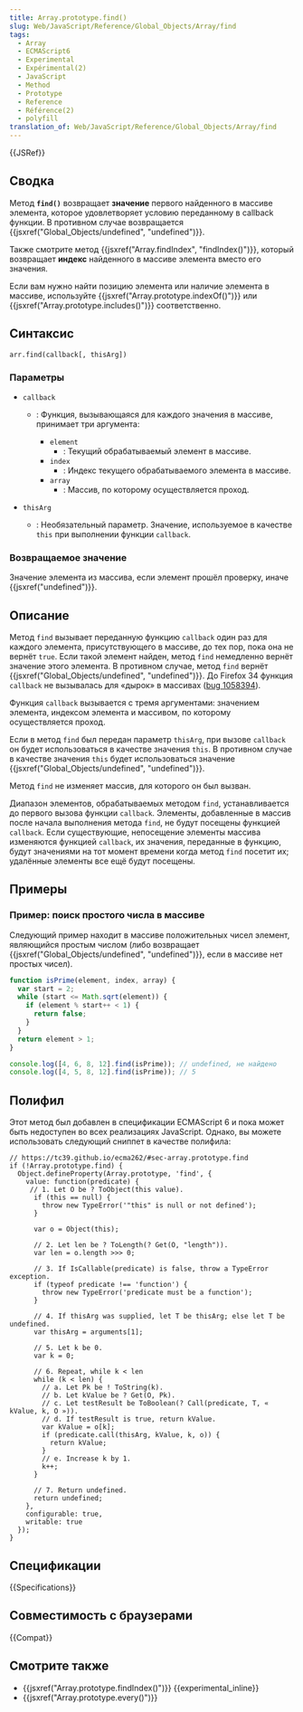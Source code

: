 ```yaml
---
title: Array.prototype.find()
slug: Web/JavaScript/Reference/Global_Objects/Array/find
tags:
  - Array
  - ECMAScript6
  - Experimental
  - Expérimental(2)
  - JavaScript
  - Method
  - Prototype
  - Reference
  - Référence(2)
  - polyfill
translation_of: Web/JavaScript/Reference/Global_Objects/Array/find
---
```


{{JSRef}}

## Сводка

Метод **`find()`** возвращает **значение** первого найденного в массиве элемента, которое удовлетворяет условию переданному в callback функции. В противном случае возвращается {{jsxref("Global_Objects/undefined", "undefined")}}.

Также смотрите метод {{jsxref("Array.findIndex", "findIndex()")}}, который возвращает **индекс** найденного в массиве элемента вместо его значения.

Если вам нужно найти позицию элемента или наличие элемента в массиве, используйте {{jsxref("Array.prototype.indexOf()")}} или {{jsxref("Array.prototype.includes()")}} соответственно.

## Синтаксис

```
arr.find(callback[, thisArg])
```

### Параметры

- `callback`

  - : Функция, вызывающаяся для каждого значения в массиве, принимает три аргумента:

    - `element`
      - : Текущий обрабатываемый элемент в массиве.
    - `index`
      - : Индекс текущего обрабатываемого элемента в массиве.
    - `array`
      - : Массив, по которому осуществляется проход.

- `thisArg`
  - : Необязательный параметр. Значение, используемое в качестве `this` при выполнении функции `callback`.

### Возвращаемое значение

Значение элемента из массива, если элемент прошёл проверку, иначе {{jsxref("undefined")}}.

## Описание

Метод `find` вызывает переданную функцию `callback` один раз для каждого элемента, присутствующего в массиве, до тех пор, пока она не вернёт `true`. Если такой элемент найден, метод `find` немедленно вернёт значение этого элемента. В противном случае, метод `find` вернёт {{jsxref("Global_Objects/undefined", "undefined")}}. До Firefox 34 функция `callback` не вызывалась для «дырок» в массивах ([bug 1058394](https://bugzilla.mozilla.org/show_bug.cgi?id=1058394)).

Функция `callback` вызывается с тремя аргументами: значением элемента, индексом элемента и массивом, по которому осуществляется проход.

Если в метод `find` был передан параметр `thisArg`, при вызове `callback` он будет использоваться в качестве значения `this`. В противном случае в качестве значения `this` будет использоваться значение {{jsxref("Global_Objects/undefined", "undefined")}}.

Метод `find` не изменяет массив, для которого он был вызван.

Диапазон элементов, обрабатываемых методом `find`, устанавливается до первого вызова функции `callback`. Элементы, добавленные в массив после начала выполнения метода `find`, не будут посещены функцией `callback`. Если существующие, непосещение элементы массива изменяются функцией `callback`, их значения, переданные в функцию, будут значениями на тот момент времени когда метод `find` посетит их; удалённые элементы все ещё будут посещены.

## Примеры

### Пример: поиск простого числа в массиве

Следующий пример находит в массиве положительных чисел элемент, являющийся простым числом (либо возвращает {{jsxref("Global_Objects/undefined", "undefined")}}, если в массиве нет простых чисел).

```js
function isPrime(element, index, array) {
  var start = 2;
  while (start <= Math.sqrt(element)) {
    if (element % start++ < 1) {
      return false;
    }
  }
  return element > 1;
}

console.log([4, 6, 8, 12].find(isPrime)); // undefined, не найдено
console.log([4, 5, 8, 12].find(isPrime)); // 5
```

## Полифил

Этот метод был добавлен в спецификации ECMAScript 6 и пока может быть недоступен во всех реализациях JavaScript. Однако, вы можете использовать следующий сниппет в качестве полифила:

```
// https://tc39.github.io/ecma262/#sec-array.prototype.find
if (!Array.prototype.find) {
  Object.defineProperty(Array.prototype, 'find', {
    value: function(predicate) {
     // 1. Let O be ? ToObject(this value).
      if (this == null) {
        throw new TypeError('"this" is null or not defined');
      }

      var o = Object(this);

      // 2. Let len be ? ToLength(? Get(O, "length")).
      var len = o.length >>> 0;

      // 3. If IsCallable(predicate) is false, throw a TypeError exception.
      if (typeof predicate !== 'function') {
        throw new TypeError('predicate must be a function');
      }

      // 4. If thisArg was supplied, let T be thisArg; else let T be undefined.
      var thisArg = arguments[1];

      // 5. Let k be 0.
      var k = 0;

      // 6. Repeat, while k < len
      while (k < len) {
        // a. Let Pk be ! ToString(k).
        // b. Let kValue be ? Get(O, Pk).
        // c. Let testResult be ToBoolean(? Call(predicate, T, « kValue, k, O »)).
        // d. If testResult is true, return kValue.
        var kValue = o[k];
        if (predicate.call(thisArg, kValue, k, o)) {
          return kValue;
        }
        // e. Increase k by 1.
        k++;
      }

      // 7. Return undefined.
      return undefined;
    },
    configurable: true,
    writable: true
  });
}
```

## Спецификации

{{Specifications}}

## Совместимость с браузерами

{{Compat}}

## Смотрите также

- {{jsxref("Array.prototype.findIndex()")}} {{experimental_inline}}
- {{jsxref("Array.prototype.every()")}}
